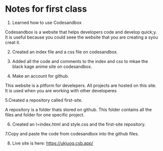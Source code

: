 # Notes for first class

1. Learned how to use Codesandbox

Codesandbox is a website that helps developers code and develop quick;y. It is useful because you could seee the website that you are creating a syou creat it.


2. Created an index file and a css file on codesandbox.

3. Added all the code and comments to the index and css to mkae the black kage anime site on codesandbox.

4. Make an account for github.

This website is a pltform for develepers. All projects are hosted on this site.
It is used when you are working with other developeres

5.Created a repository called first-site.

A repository is a folder thats stored on github.
This folder contains all the files and folder for one specific project.

6. Created an I=index.html and style.css and the first-site repository.

7.Copy and paste the code from codesandbox into the github files.

8. Live site is here: https://ukjuoq.csb.app/
